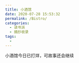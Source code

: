 ```yaml
---
title: 小酒馆
date: 2020-07-28 15:53:32
permalink: /Bistro/
categories: 
  - 读书派
  - 摘抄收录
tags: 
  - 
---
```


小酒馆今日已打烊，可故事还会继续